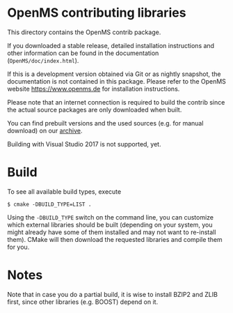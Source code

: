 OpenMS contributing libraries
=============

This directory contains the OpenMS contrib package.

If you downloaded a stable release, detailed installation
instructions and other information can be found in the
documentation (`OpenMS/doc/index.html`).

If this is a development version obtained via Git or as
nightly snapshot, the documentation is not contained
in this package. Please refer to the OpenMS website
https://www.openms.de for installation instructions.

Please note that an internet connection is required to
build the contrib since the actual source packages are
only downloaded when built.

You can find prebuilt versions and the used sources
(e.g. for manual download) on our [archive](https://abibuilder.informatik.uni-tuebingen.de/archive/openms/contrib).

Building with Visual Studio 2017 is not supported, yet.

Build
============

To see all available build types, execute 

`$ cmake -DBUILD_TYPE=LIST .`

Using the `-DBUILD_TYPE` switch on the command line, you can customize which
external libraries should be built (depending on your system, you might already
have some of them installed and may not want to re-install them). 
CMake will then download the requested libraries and compile them for you.

Notes
============
Note that in case you do a partial build, it is wise to install BZIP2 and ZLIB first, since other libraries (e.g. BOOST) depend on it.
